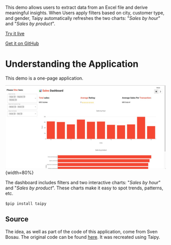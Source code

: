 This demo allows users to extract data from an Excel file and derive meaningful insights. 
When Users apply filters based on city, customer type, and gender, Taipy automatically refreshes the two charts: 
"_Sales by hour_" and "_Sales by product_".


[Try it live](https://sales-dashboard.taipy.cloud/) 

[Get it on GitHub](https://github.com/Avaiga/demo-sales-dashboard)


# Understanding the Application
This demo is a one-page application.

![Dashboard](images/demo-sales-dashboard.jpg){width=80%}

The dashboard includes filters and two interactive charts: 
"_Sales by hour_" and "_Sales by product_". 
These charts make it easy to spot trends, patterns, etc.


```$pip install taipy```

## Source
The idea, as well as part of the code of this application, come from Sven Bosau. 
The original code can be found [here](https://github.com/Sven-Bo/streamlit-sales-dashboard). 
It was recreated using Taipy.
